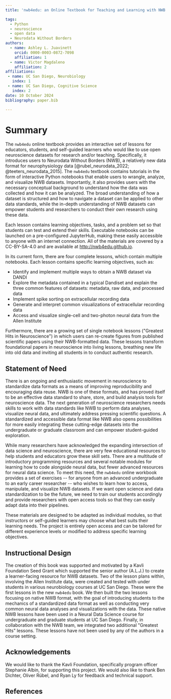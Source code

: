 ```yaml
---
title: 'nwb4edu: an Online Textbook for Teaching and Learning with NWB Datasets'

tags:
  - Python
  - neuroscience
  - open data
  - Neurodata Without Borders
authors:
  - name: Ashley L. Juavinett
    orcid: 0000-0003-0872-7098
    affiliation: 1
  - name: Victor Magdaleno
    affiliation: 2
affiliations:
 - name: UC San Diego, Neurobiology
   index: 1
 - name: UC San Diego, Cognitive Science
   index: 2
date: 10 October 2024
bibliography: paper.bib

---
```


# Summary
The ``nwb4edu`` online textbook provides an interactive set of lessons for educators, students, and self-guided learners who would like to use open neuroscience datasets for research and/or teaching. Specifically, it introduces users to Neurodata Without Borders (NWB), a relatively new data format for neurophysiology data [@rubel_neurodata_2022; @teeters_neurodata_2015]. The ``nwb4edu`` textbook contains tutorials in the form of interactive Python notebooks that enable users to wrangle, analyze, and visualize NWB datasets. Importantly, it also provides users with the necessary conceptual background to understand how the data was collected and how it can be analyzed. The broad understanding of how a dataset is structured and how to navigate a dataset can be applied to other data standards, while the in-depth understanding of NWB datasets can empower students and researchers to conduct their own research using these data. 

Each lesson contains learning objectives, tasks, and a problem set so that students can test and extend their skills. Executable notebooks can be launched on a pre-configured JupyterHub, making these easily accessible to anyone with an internet connection. All of the materials are covered by a CC-BY-SA-4.0 and are available at http://nwb4edu.github.io. 

In its current form, there are four complete lessons, which contain multiple notebooks. Each lesson contains specific learning objectives, such as:

* Identify and implement multiple ways to obtain a NWB dataset via DANDI
* Explore the metadata contained in a typical Dandiset and explain the three common features of datasets: metadata, raw data, and processed data
* Implement spike sorting on extracellular recording data
* Generate and interpret common visualizations of extracellular recording data
* Access and visualize single-cell and two-photon neural data from the Allen Institute

Furthermore, there are a growing set of single notebook lessons ("Greatest Hits in Neuroscience") in which users can re-create figures from published scientific papers using their NWB-formatted data. These lessons transform foundational papers in neuroscience into living lessons, breathing new life into old data and inviting all students in to conduct authentic research.


## Statement of Need
There is an ongoing and enthusiastic movement in neuroscience to standardize data formats as a means of improving reproducibility and encouraging data reuse. NWB is one of these formats, and has proved itself to be an effective data standard to share, store, and build analysis tools for neuroscience data. The next generation of neuroscience researchers needs skills to work with data standards like NWB to perform data analyses, visualize neural data, and ultimately address pressing scientific questions. A standardized and accessible data format like NWB also opens possibilities for more easily integrating these cutting-edge datasets into the undergraduate or graduate classroom and can empower student-guided exploration. 

While many researchers have acknowledged the expanding intersection of data science and neuroscience, there are very few educational resources to help students and educators grow these skill sets. There are a multitude of introductory programming resources and several notable modules for learning how to code alongside neural data, but fewer advanced resources for neural data science. To meet this need, the ``nwb4edu`` online workbook provides a set of exercises -- for anyone from an advanced undergraduate to an early career researcher -- who wishes to learn how to access, manipulate, and visualize NWB datasets.  If we want open science and data standardization to be the future, we need to train our students accordingly and provide researchers with open access tools so that they can easily adapt data into their pipelines.

These materials are designed to be adapted as individual modules, so that instructors or self-guided learners may choose what best suits their learning needs. The project is entirely open access and can be tailored for different experience levels or modified to address specific learning objectives.


## Instructional Design

The creation of this book was supported and motivated by a Kavli Foundation Seed Grant which supported the senior author (A.L.J.) to create a learner-facing resource for NWB datasets. Two of the lesson plans within, involving the Allen Institute data, were  created and tested with under students in various neurobiology courses at UC San Diego. These were the first lessons in the new ``nwb4edu`` book. We then built the two lessons focusing on native NWB format, with the goal of introducing students to the mechanics of a standardized data format as well as conducting very common neural data analyses and visualizations with the data. These native NWB lessons have been used in a Neural Data Science course for undergraduate and graduate students at UC San Diego. Finally, in collaboration with the NWB team, we integrated two additional "Greatest Hits" lessons. These lessons have not been used by any of the authors in a course setting.

## Acknowledgements
We would like to thank the Kavli Foundation, specifically program officer Stephanie Albin, for supporting this project. We would also like to thank Ben Dichter, Oliver Rübel, and Ryan Ly for feedback and technical support.


## References
